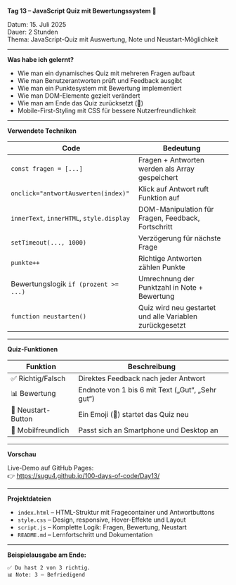 **Tag 13 – JavaScript Quiz mit Bewertungssystem 🧠**

Datum: 15. Juli 2025  
Dauer: 2 Stunden  
Thema: JavaScript-Quiz mit Auswertung, Note und Neustart-Möglichkeit

---

**Was habe ich gelernt?**

- Wie man ein dynamisches Quiz mit mehreren Fragen aufbaut
- Wie man Benutzerantworten prüft und Feedback ausgibt
- Wie man ein Punktesystem mit Bewertung implementiert
- Wie man DOM-Elemente gezielt verändert
- Wie man am Ende das Quiz zurücksetzt (🔁)
- Mobile-First-Styling mit CSS für bessere Nutzerfreundlichkeit

---

**Verwendete Techniken**

| Code                                       | Bedeutung                                                   |
|--------------------------------------------|--------------------------------------------------------------|
| `const fragen = [...]`                     | Fragen + Antworten werden als Array gespeichert              |
| `onclick="antwortAuswerten(index)"`        | Klick auf Antwort ruft Funktion auf                         |
| `innerText`, `innerHTML`, `style.display`  | DOM-Manipulation für Fragen, Feedback, Fortschritt           |
| `setTimeout(..., 1000)`                    | Verzögerung für nächste Frage                               |
| `punkte++`                                 | Richtige Antworten zählen Punkte                            |
| Bewertungslogik `if (prozent >= ...)`      | Umrechnung der Punktzahl in Note + Bewertung                 |
| `function neustarten()`                    | Quiz wird neu gestartet und alle Variablen zurückgesetzt     |

---

**Quiz-Funktionen**

| Funktion             | Beschreibung                                  |
|----------------------|-----------------------------------------------|
| ✅ Richtig/Falsch     | Direktes Feedback nach jeder Antwort          |
| 📊 Bewertung         | Endnote von 1 bis 6 mit Text („Gut“, „Sehr gut“) |
| 🔁 Neustart-Button   | Ein Emoji (🔁) startet das Quiz neu            |
| 📱 Mobilfreundlich   | Passt sich an Smartphone und Desktop an       |

---

**Vorschau**

Live-Demo auf GitHub Pages:  
👉 https://sugu4.github.io/100-days-of-code/Day13/

---

**Projektdateien**

- `index.html` – HTML-Struktur mit Fragecontainer und Antwortbuttons  
- `style.css` – Design, responsive, Hover-Effekte und Layout  
- `script.js` – Komplette Logik: Fragen, Bewertung, Neustart  
- `README.md` – Lernfortschritt und Dokumentation

---

**Beispielausgabe am Ende:**

```text
✅ Du hast 2 von 3 richtig.
📊 Note: 3 – Befriedigend